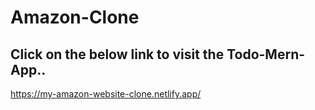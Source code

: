 # Amazon-Clone
## Click on the below link to visit the Todo-Mern-App..
https://my-amazon-website-clone.netlify.app/
